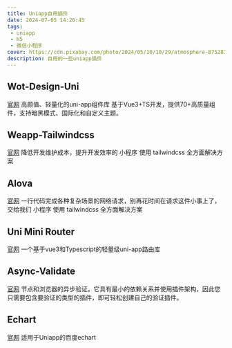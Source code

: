 ```yaml
---
title: Uniapp自用插件
date: 2024-07-05 14:26:45
tags:
 - uniapp
 - H5
 - 微信小程序
cover: https://cdn.pixabay.com/photo/2024/05/10/10/29/atmosphere-8752835_960_720.png
description: 自用的一些uniapp插件
---
```


## Wot-Design-Uni

[官网](https://wot-design-uni.pages.dev/)
高颜值、轻量化的uni-app组件库
基于Vue3+TS开发，提供70+高质量组件，支持暗黑模式、国际化和自定义主题。

## Weapp-Tailwindcss

[官网](https://sonofmagic.github.io/weapp-tailwindcss/)
降低开发维护成本，提升开发效率的
小程序 使用 tailwindcss 全方面解决方案

## Alova

[官网](https://alova.js.org/zh-CN/)
一行代码完成各种复杂场景的网络请求，别再花时间在请求这件小事上了，交给我们
小程序 使用 tailwindcss 全方面解决方案

## Uni Mini Router

[官网](https://moonofweisheng.github.io/uni-mini-router/)
一个基于vue3和Typescript的轻量级uni-app路由库

## Async-Validate

[官网](https://github.com/tmpfs/async-validate)
节点和浏览器的异步验证。它具有最小的依赖关系并使用插件架构，因此您只需要包含要验证的类型的插件，即可轻松创建自己的验证插件。

## Echart

[官网](https://limeui.qcoon.cn/#/echart)
适用于Uniapp的百度echart
